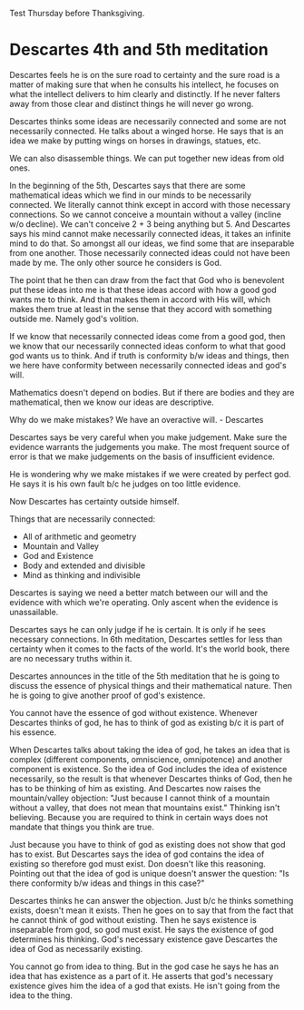 
Test Thursday before Thanksgiving.


# Descartes 4th and 5th meditation


Descartes feels he is on the sure road to certainty and the sure road is a matter of making sure that when he consults his intellect, he focuses on what the intellect delivers to him clearly and distinctly.  If he never falters away from those clear and distinct things he will never go wrong.


Descartes thinks some ideas are necessarily connected and some are not necessarily connected.  He talks about a winged horse.  He says that is an idea we make by putting wings on horses in drawings, statues, etc.

We can also disassemble things.  We can put together new ideas from old ones.

In the beginning of the 5th, Descartes says that there are some mathematical ideas which we find in our minds to be necessarily connected.  We literally cannot think except in accord with those necessary connections.  So we cannot conceive a mountain without a valley (incline w/o decline).  We can't conceive 2 + 3 being anything but 5.  And Descartes says his mind cannot make necessarily connected ideas, it takes an infinite mind to do that.  So amongst all our ideas, we find some that are inseparable from one another.  Those necessarily connected ideas could not have been made by me.  The only other source he considers is God.


The point that he then can draw from the fact that God who is benevolent put these ideas into me is that these ideas accord with how a good god wants me to think.  And that makes them in accord with His will, which makes them true at least in the sense that they accord with something outside me.  Namely god's volition.

If we know that necessarily connected ideas come from a good god, then we know that our necessarily connected ideas conform to what that good god wants us to think.  And if truth is conformity b/w ideas and things, then we here have conformity between necessarily connected ideas and god's will.



Mathematics doesn't depend on bodies.  But if there are bodies and they are mathematical, then we know our ideas are descriptive.


Why do we make mistakes?  We have an overactive will.  - Descartes


Descartes says be very careful when you make judgement.  Make sure the evidence warrants the judgements you make.  The most frequent source of error is that we make judgements on the basis of insufficient evidence.

He is wondering why we make mistakes if we were created by perfect god.  He says it is his own fault b/c he judges on too little evidence.

Now Descartes has certainty outside himself.


Things that are necessarily connected:
- All of arithmetic and geometry
- Mountain and Valley
- God and Existence
- Body and extended and divisible
- Mind as thinking and indivisible


Descartes is saying we need a better match between our will and the evidence with which we're operating.  Only ascent when the evidence is unassailable.

Descartes says he can only judge if he is certain.  It is only if he sees necessary connections.  In 6th meditation, Descartes settles for less than certainty when it comes to the facts of the world.  It's the world book, there are no necessary truths within it.


Descartes announces in the title of the 5th meditation that he is going to discuss the essence of physical things and their mathematical nature.  Then he is going to give another proof of god's existence.

You cannot have the essence of god without existence.  Whenever Descartes thinks of god, he has to think of god as existing b/c it is part of his essence.

When Descartes talks about taking the idea of god, he takes an idea that is complex (different components, omniscience, omnipotence) and another component is existence.  So the idea of God includes the idea of existence necessarily, so the result is that whenever Descartes thinks of God, then he has to be thinking of him as existing.  And Descartes now raises the mountain/valley objection:  "Just because I cannot think of a mountain without a valley, that does not mean that mountains exist."    Thinking isn't believing.  Because you are required to think in certain ways does not mandate that things you think are true.

Just because you have to think of god as existing does not show that god has to exist.  But Descartes says the idea of god contains the idea of existing so therefore god must exist.  Don doesn't like this reasoning.  Pointing out that the idea of god is unique doesn't answer the question: "Is there conformity b/w ideas and things in this case?"


Descartes thinks he can answer the objection.  Just b/c he thinks something exists, doesn't mean it exists.  Then he goes on to say that from the fact that he cannot think of god without existing.  Then he says existence is inseparable from god, so god must exist.  He says the existence of god determines his thinking.  God's necessary existence gave Descartes the idea of God as necessarily existing.

You cannot go from idea to thing.  But in the god case he says he has an idea that has existence as a part of it.  He asserts that god's necessary existence gives him the idea of a god that exists.  He isn't going from the idea to the thing.














